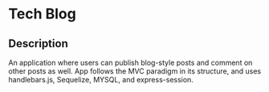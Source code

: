 # Tech Blog

## Description

An application where users can publish blog-style posts and comment on other posts as well.  App follows the MVC paradigm in its structure, and uses handlebars.js, Sequelize, MYSQL, and express-session.
